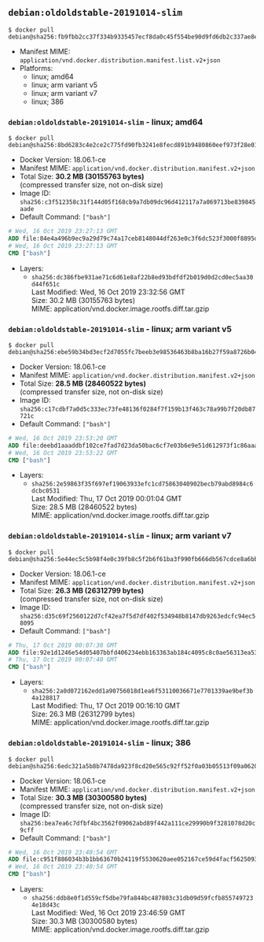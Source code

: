 ## `debian:oldoldstable-20191014-slim`

```console
$ docker pull debian@sha256:fb9fbb2cc37f334b9335457ecf8da0c45f554be90d9fd6db2c337ae8e1b23916
```

-	Manifest MIME: `application/vnd.docker.distribution.manifest.list.v2+json`
-	Platforms:
	-	linux; amd64
	-	linux; arm variant v5
	-	linux; arm variant v7
	-	linux; 386

### `debian:oldoldstable-20191014-slim` - linux; amd64

```console
$ docker pull debian@sha256:8bd6283c4e2ce2c775fd90fb3241e8fecd891b9480860eef973f28e01851b194
```

-	Docker Version: 18.06.1-ce
-	Manifest MIME: `application/vnd.docker.distribution.manifest.v2+json`
-	Total Size: **30.2 MB (30155763 bytes)**  
	(compressed transfer size, not on-disk size)
-	Image ID: `sha256:c3f512358c31f144d05f168cb9a7db09dc96d412117a7a069713be839845aade`
-	Default Command: `["bash"]`

```dockerfile
# Wed, 16 Oct 2019 23:27:13 GMT
ADD file:84e4a496b9ec9a29d79c74a17ceb8148044df263e0c3f6dc523f3000f8895d94 in / 
# Wed, 16 Oct 2019 23:27:13 GMT
CMD ["bash"]
```

-	Layers:
	-	`sha256:dc386fbe931ae71c6d61e8af22b8ed93bdfdf2b019d0d2cd0ec5aa30d44f651c`  
		Last Modified: Wed, 16 Oct 2019 23:32:56 GMT  
		Size: 30.2 MB (30155763 bytes)  
		MIME: application/vnd.docker.image.rootfs.diff.tar.gzip

### `debian:oldoldstable-20191014-slim` - linux; arm variant v5

```console
$ docker pull debian@sha256:ebe59b34bd3ecf2d7055fc7beeb3e98536463b8ba16b27f59a8726b04ecbbed7
```

-	Docker Version: 18.06.1-ce
-	Manifest MIME: `application/vnd.docker.distribution.manifest.v2+json`
-	Total Size: **28.5 MB (28460522 bytes)**  
	(compressed transfer size, not on-disk size)
-	Image ID: `sha256:c17cdbf7a0d5c333ec73fe48136f0284f7f159b13f463c78a99b7f20db87721c`
-	Default Command: `["bash"]`

```dockerfile
# Wed, 16 Oct 2019 23:53:20 GMT
ADD file:deebd1aaaddbf102ce7fad7d23da50bac6cf7e03b6e9e51d612973f1c86aaac0 in / 
# Wed, 16 Oct 2019 23:53:22 GMT
CMD ["bash"]
```

-	Layers:
	-	`sha256:2e59863f35f697ef19063933efc1cd75863040902becb79abd8984c6dcbc0531`  
		Last Modified: Thu, 17 Oct 2019 00:01:04 GMT  
		Size: 28.5 MB (28460522 bytes)  
		MIME: application/vnd.docker.image.rootfs.diff.tar.gzip

### `debian:oldoldstable-20191014-slim` - linux; arm variant v7

```console
$ docker pull debian@sha256:5e44ec5c5b98f4e0c39fb8c5f2b6f61ba3f990fb666db567cdce8a6bb27e97eb
```

-	Docker Version: 18.06.1-ce
-	Manifest MIME: `application/vnd.docker.distribution.manifest.v2+json`
-	Total Size: **26.3 MB (26312799 bytes)**  
	(compressed transfer size, not on-disk size)
-	Image ID: `sha256:d35c69f2560122d7cf42ea7f5d7df402f534948b8147db9263edcfc94ec58095`
-	Default Command: `["bash"]`

```dockerfile
# Thu, 17 Oct 2019 00:07:38 GMT
ADD file:92e1d1246e54d05407bbfd406234ebb163363ab184c4095c8c0ae56313ea53a0 in / 
# Thu, 17 Oct 2019 00:07:40 GMT
CMD ["bash"]
```

-	Layers:
	-	`sha256:2a0d072162edd1a90756018d1ea6f53110036671e7701339ae9bef3b4a128817`  
		Last Modified: Thu, 17 Oct 2019 00:16:10 GMT  
		Size: 26.3 MB (26312799 bytes)  
		MIME: application/vnd.docker.image.rootfs.diff.tar.gzip

### `debian:oldoldstable-20191014-slim` - linux; 386

```console
$ docker pull debian@sha256:6edc321a5b8b7478da923f8cd20e565c92ff52f0a03b05513f09a0620922dcfd
```

-	Docker Version: 18.06.1-ce
-	Manifest MIME: `application/vnd.docker.distribution.manifest.v2+json`
-	Total Size: **30.3 MB (30300580 bytes)**  
	(compressed transfer size, not on-disk size)
-	Image ID: `sha256:bea7ea6c7dfbf4bc3562f09062abd89f442a111ce29990b9f3281078d20c9cff`
-	Default Command: `["bash"]`

```dockerfile
# Wed, 16 Oct 2019 23:40:54 GMT
ADD file:c951f886034b3b1bb63670b24119f5530620aee052167ce59d4facf562509396 in / 
# Wed, 16 Oct 2019 23:40:54 GMT
CMD ["bash"]
```

-	Layers:
	-	`sha256:ddb8e0f1d559cf5dbe79fa844bc487803c31db09d59fcfb8557497234e18d43c`  
		Last Modified: Wed, 16 Oct 2019 23:46:59 GMT  
		Size: 30.3 MB (30300580 bytes)  
		MIME: application/vnd.docker.image.rootfs.diff.tar.gzip
